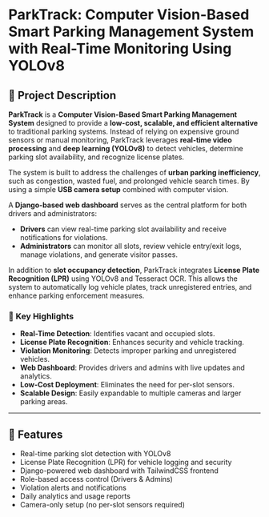 # ParkTrack: Computer Vision-Based Smart Parking Management System with Real-Time Monitoring Using YOLOv8

## 📖 Project Description

**ParkTrack** is a **Computer Vision-Based Smart Parking Management System** designed to provide a **low-cost, scalable, and efficient alternative** to traditional parking systems. Instead of relying on expensive ground sensors or manual monitoring, ParkTrack leverages **real-time video processing** and **deep learning (YOLOv8)** to detect vehicles, determine parking slot availability, and recognize license plates.

The system is built to address the challenges of **urban parking inefficiency**, such as congestion, wasted fuel, and prolonged vehicle search times. By using a simple **USB camera setup** combined with computer vision.

A **Django-based web dashboard** serves as the central platform for both drivers and administrators:

- **Drivers** can view real-time parking slot availability and receive notifications for violations.
- **Administrators** can monitor all slots, review vehicle entry/exit logs, manage violations, and generate visitor passes.

In addition to **slot occupancy detection**, ParkTrack integrates **License Plate Recognition (LPR)** using YOLOv8 and Tesseract OCR. This allows the system to automatically log vehicle plates, track unregistered entries, and enhance parking enforcement measures.

### 🔑 Key Highlights

- **Real-Time Detection**: Identifies vacant and occupied slots.
- **License Plate Recognition**: Enhances security and vehicle tracking.
- **Violation Monitoring**: Detects improper parking and unregistered vehicles.
- **Web Dashboard**: Provides drivers and admins with live updates and analytics.
- **Low-Cost Deployment**: Eliminates the need for per-slot sensors.
- **Scalable Design**: Easily expandable to multiple cameras and larger parking areas.

---

## 🚀 Features

- Real-time parking slot detection with YOLOv8
- License Plate Recognition (LPR) for vehicle logging and security
- Django-powered web dashboard with TailwindCSS frontend
- Role-based access control (Drivers & Admins)
- Violation alerts and notifications
- Daily analytics and usage reports
- Camera-only setup (no per-slot sensors required)
